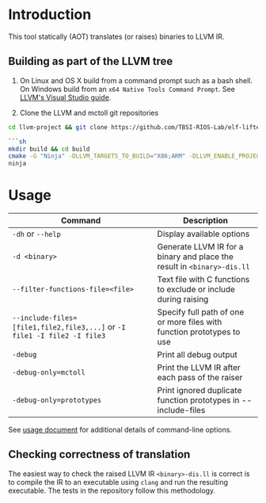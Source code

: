 # Introduction

This tool statically (AOT) translates (or raises) binaries to LLVM IR.

## Building as part of the LLVM tree

1. On Linux and OS X build from a command prompt such as a bash shell. On Windows build from an `x64 Native Tools Command Prompt`. See [LLVM's Visual Studio guide](https://llvm.org/docs/GettingStartedVS.html).

2. Clone the LLVM and mctoll git repositories

```sh
cd llvm-project && git clone https://github.com/TBSI-RIOS-Lab/elf-lifter llvm/tools/elf-lifter

```sh
mkdir build && cd build
cmake -G "Ninja" -DLLVM_TARGETS_TO_BUILD="X86;ARM" -DLLVM_ENABLE_PROJECTS="clang;lld" -DLLVM_ENABLE_ASSERTIONS=true -DCMAKE_BUILD_TYPE=Release ../llvm
ninja 
```


# Usage

| Command | Description |
| --- | --- |
| `-dh` or `--help` |  Display available options |
| `-d <binary>` | Generate LLVM IR for a binary and place the result in `<binary>-dis.ll` |
| `--filter-functions-file=<file>` | Text file with C functions to exclude or include during raising |
| `--include-files=[file1,file2,file3,...]` or  `-I file1 -I file2 -I file3` | Specify full path of one or more files with function prototypes to use|
| `-debug` | Print all debug output |
| `-debug-only=mctoll` | Print the LLVM IR after each pass of the raiser |
| `-debug-only=prototypes` | Print ignored duplicate function prototypes in --include-files |


See [usage document](./doc/Usage.md) for additional details of command-line options.

## Checking correctness of translation

The easiest way to check the raised LLVM IR `<binary>-dis.ll` is correct is to compile the IR to an executable using `clang` and run the resulting executable. The tests in the repository follow this methodology. 

